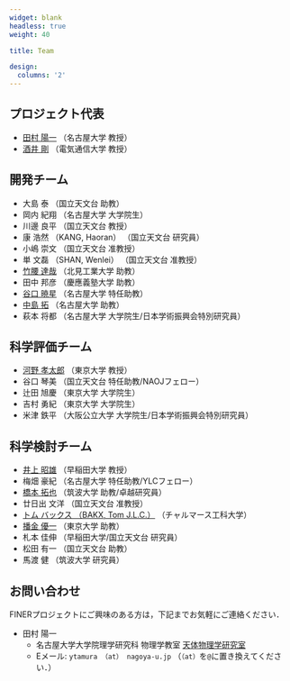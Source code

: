 ```yaml
---
widget: blank
headless: true
weight: 40

title: Team

design:
  columns: '2'
---
```


## プロジェクト代表
- [田村 陽一](https://www.a.phys.nagoya-u.ac.jp/) （名古屋大学 教授）
- [酒井 剛](http://www.t-sakai.cei.uec.ac.jp/) （電気通信大学 教授）

## 開発チーム
- 大島 泰 （国立天文台 助教）
- 岡内 紀翔 （名古屋大学 大学院生）
- 川邊 良平 （国立天文台 教授）
- 康 浩然 （KANG, Haoran） （国立天文台 研究員）
- 小嶋 崇文 （国立天文台 准教授）
- 単 文磊 （SHAN, Wenlei） （国立天文台 准教授）
- [竹腰 達哉](https://www.kitami-it.ac.jp/about/academicstaff/1346/) （北見工業大学 助教）
- 田中 邦彦 （慶應義塾大学 助教）
- [谷口 暁星](https://astropengu.in/) （名古屋大学 特任助教）
- [中島 拓](https://www.isee.nagoya-u.ac.jp/~nakajima/index-j.html) （名古屋大学 助教）
- 萩本 将都 （名古屋大学 大学院生/日本学術振興会特別研究員）

## 科学評価チーム
- [河野 孝太郎](http://www.ioa.s.u-tokyo.ac.jp/~kkohno/) （東京大学 教授）
- 谷口 琴美 （国立天文台 特任助教/NAOJフェロー）
- 辻田 旭慶 （東京大学 大学院生）
- 吉村 勇紀 （東京大学 大学院生）
- 米津 鉄平 （大阪公立大学 大学院生/日本学術振興会特別研究員）

## 科学検討チーム
- [井上 昭雄](http://www.obsap.phys.waseda.ac.jp/) （早稲田大学 教授）
- 梅畑 豪紀 （名古屋大学 特任助教/YLCフェロー）
- [橋本 拓也](http://thashimoto.weebly.com/) （筑波大学 助教/卓越研究員）
- 廿日出 文洋 （国立天文台 准教授）
- [トム バックス （BAKX, Tom J.L.C.）](https://tombak.xyz/index.html) （チャルマース工科大学）
- [播金 優一](https://sites.google.com/view/yuichi-harikane/%E3%83%9B%E3%83%BC%E3%83%A0) （東京大学 助教）
- 札本 佳伸 （早稲田大学/国立天文台 研究員）
- 松田 有一 （国立天文台 助教）
- 馬渡 健 （筑波大学 研究員）

## お問い合わせ
FINERプロジェクトにご興味のある方は，下記までお気軽にご連絡ください．
- 田村 陽一
  - 名古屋大学大学院理学研究科 物理学教室 [天体物理学研究室](https://www.a.phys.nagoya-u.ac.jp/)
  - Eメール: `ytamura （at） nagoya-u.jp` （`（at）`を`@`に置き換えてください．）
